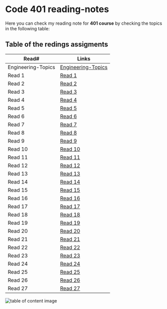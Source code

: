 # Code 401 reading-notes

Here you can check my reading note for **401 course** by checking the topics in the following table:

## Table of the redings assigments

| Read#              | Links                                                                                                                    |
| ------------------ | ------------------------------------------------------------------------------------------------------------------------ |
| Engineering-Topics | [Engineering-Topics](https://malekhassan.github.io/reading-notes/Code401-AdvancedSoftwareDevelopment/Engineering-Topics) |
| Read 1             | [Read 1](https://malekhassan.github.io/reading-notes/Code401-AdvancedSoftwareDevelopment/read01)                         |
| Read 2             | [Read 2](https://malekhassan.github.io/reading-notes/Code401-AdvancedSoftwareDevelopment/read02)                         |
| Read 3             | [Read 3](https://malekhassan.github.io/reading-notes/Code401-AdvancedSoftwareDevelopment/read03)                         |
| Read 4             | [Read 4](https://malekhassan.github.io/reading-notes/Code401-AdvancedSoftwareDevelopment/read04)                         |
| Read 5             | [Read 5](https://malekhassan.github.io/reading-notes/Code401-AdvancedSoftwareDevelopment/read05)                         |
| Read 6             | [Read 6](https://malekhassan.github.io/reading-notes/Code401-AdvancedSoftwareDevelopment/read06)                         |
| Read 7             | [Read 7](https://malekhassan.github.io/reading-notes/Code401-AdvancedSoftwareDevelopment/read07)                         |
| Read 8             | [Read 8](https://malekhassan.github.io/reading-notes/Code401-AdvancedSoftwareDevelopment/read08)                         |
| Read 9             | [Read 9](https://malekhassan.github.io/reading-notes/Code401-AdvancedSoftwareDevelopment/read09)                         |
| Read 10            | [Read 10](https://malekhassan.github.io/reading-notes/Code401-AdvancedSoftwareDevelopment/read10)                        |
| Read 11            | [Read 11](https://malekhassan.github.io/reading-notes/Code401-AdvancedSoftwareDevelopment/read11)                        |
| Read 12            | [Read 12](https://malekhassan.github.io/reading-notes/Code401-AdvancedSoftwareDevelopment/read12)                        |
| Read 13            | [Read 13](https://malekhassan.github.io/reading-notes/Code401-AdvancedSoftwareDevelopment/read13)                        |
| Read 14            | [Read 14](https://malekhassan.github.io/reading-notes/Code401-AdvancedSoftwareDevelopment/read14)                        |
| Read 15            | [Read 15](https://malekhassan.github.io/reading-notes/Code401-AdvancedSoftwareDevelopment/read15)                        |
| Read 16            | [Read 16](https://malekhassan.github.io/reading-notes/Code401-AdvancedSoftwareDevelopment/read16)                        |
| Read 17            | [Read 17](https://malekhassan.github.io/reading-notes/Code401-AdvancedSoftwareDevelopment/read17)                        |
| Read 18            | [Read 18](https://malekhassan.github.io/reading-notes/Code401-AdvancedSoftwareDevelopment/read18)                        |
| Read 19            | [Read 19](https://malekhassan.github.io/reading-notes/Code401-AdvancedSoftwareDevelopment/read19)                        |
| Read 20            | [Read 20](https://malekhassan.github.io/reading-notes/Code401-AdvancedSoftwareDevelopment/read26)                        |
| Read 21            | [Read 21](https://malekhassan.github.io/reading-notes/Code401-AdvancedSoftwareDevelopment/read27)                        |
| Read 22            | [Read 22](https://malekhassan.github.io/reading-notes/Code401-AdvancedSoftwareDevelopment/read28)                        |
| Read 23            | [Read 23](https://malekhassan.github.io/reading-notes/Code401-AdvancedSoftwareDevelopment/read29)                        |
| Read 24            | [Read 24](https://malekhassan.github.io/reading-notes/Code401-AdvancedSoftwareDevelopment/read30)                        |
| Read 25            | [Read 25]()                                                                                                              |
| Read 26            | [Read 26]()                                                                                                              |
| Read 27            | [Read 27]()                                                                                                              |

![table of content image](https://notionpress.com/blog/wp-content/uploads/2015/07/table-of-contents1.jpg)
